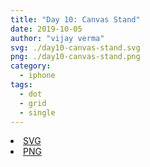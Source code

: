 ```yaml
---
title: "Day 10: Canvas Stand"
date: 2019-10-05
author: "vijay verma"
svg: ./day10-canvas-stand.svg
png: ./day10-canvas-stand.png
category:
  - iphone
tags:
  - dot
  - grid
  - single
---
```

<li><a href="./day10-canvas-stand.svg" download className="btn-svg">SVG</a></li>
<li><a href="/day10-canvas-stand.png" download className="btn-png">PNG</a></li>
